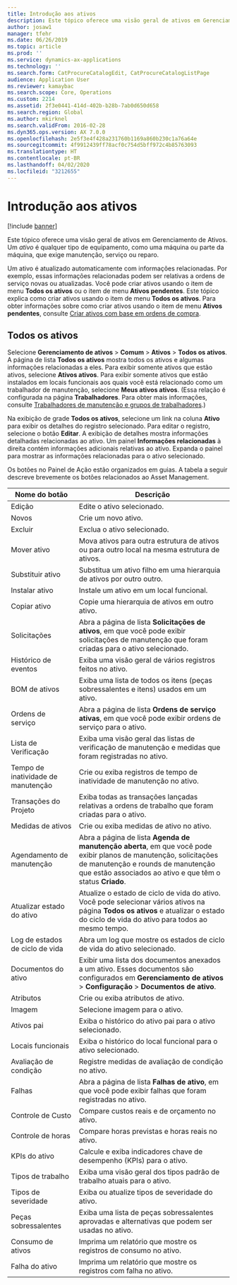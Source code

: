 ```yaml
---
title: Introdução aos ativos
description: Este tópico oferece uma visão geral de ativos em Gerenciamento de Ativos.
author: josaw1
manager: tfehr
ms.date: 06/26/2019
ms.topic: article
ms.prod: ''
ms.service: dynamics-ax-applications
ms.technology: ''
ms.search.form: CatProcureCatalogEdit, CatProcureCatalogListPage
audience: Application User
ms.reviewer: kamaybac
ms.search.scope: Core, Operations
ms.custom: 2214
ms.assetid: 2f3e0441-414d-402b-b28b-7ab0d650d658
ms.search.region: Global
ms.author: mkirknel
ms.search.validFrom: 2016-02-28
ms.dyn365.ops.version: AX 7.0.0
ms.openlocfilehash: 2e5f3e4f428a231760b1169a860b230c1a76a64e
ms.sourcegitcommit: 4f9912439ff78acf0c754d5bff972c4b85763093
ms.translationtype: HT
ms.contentlocale: pt-BR
ms.lasthandoff: 04/02/2020
ms.locfileid: "3212655"
---
```

# <a name="introduction-to-assets"></a>Introdução aos ativos

[!include [banner](../../includes/banner.md)]

 

Este tópico oferece uma visão geral de ativos em Gerenciamento de Ativos. Um *ativo* é qualquer tipo de equipamento, como uma máquina ou parte da máquina, que exige manutenção, serviço ou reparo.

Um ativo é atualizado automaticamente com informações relacionadas. Por exemplo, essas informações relacionadas podem ser relativas a ordens de serviço novas ou atualizadas. Você pode criar ativos usando o item de menu **Todos os ativos** ou o item de menu **Ativos pendentes**. Este tópico explica como criar ativos usando o item de menu **Todos os ativos**. Para obter informações sobre como criar ativos usando o item de menu **Ativos pendentes**, consulte [Criar ativos com base em ordens de compra](../objects/create-objects-based-on-purchase-orders.md).

## <a name="all-assets"></a>Todos os ativos

Selecione **Gerenciamento de ativos** \> **Comum** \> **Ativos** \> **Todos os ativos**. A página de lista **Todos os ativos** mostra todos os ativos e algumas informações relacionadas a eles. Para exibir somente ativos que estão ativos, selecione **Ativos ativos**. Para exibir somente ativos que estão instalados em locais funcionais aos quais você está relacionado como um trabalhador de manutenção, selecione **Meus ativos ativos**. (Essa relação é configurada na página **Trabalhadores**. Para obter mais informações, consulte [Trabalhadores de manutenção e grupos de trabalhadores](../setup-for-objects/workers-and-worker-groups.md).)

Na exibição de grade **Todos os ativos**, selecione um link na coluna **Ativo** para exibir os detalhes do registro selecionado. Para editar o registro, selecione o botão **Editar**. A exibição de detalhes mostra informações detalhadas relacionadas ao ativo. Um painel **Informações relacionadas** à direita contém informações adicionais relativas ao ativo. Expanda o painel para mostrar as informações relacionadas para o ativo selecionado.

Os botões no Painel de Ação estão organizados em guias. A tabela a seguir descreve brevemente os botões relacionados ao Asset Management.

| Nome do botão          | Descrição                                                                                                                                                       |
|----------------------|-------------------------------------------------------------------------------------------------------------------------------------------------------------------|
| Edição                 | Edite o ativo selecionado.                                                                                                                                         |
| Novos                  | Crie um novo ativo.                                                                                                                                                |
| Excluir               | Exclua o ativo selecionado.                                                                                                                                       |
| Mover ativo           | Mova ativos para outra estrutura de ativos ou para outro local na mesma estrutura de ativos.                                                                                         |
| Substituir ativo        | Substitua um ativo filho em uma hierarquia de ativos por outro outro.                                                                                                  |
| Instalar ativo        | Instale um ativo em um local funcional.                                                                                                                          |
| Copiar ativo           | Copie uma hierarquia de ativos em outro ativo.                                                                                                                          |
| Solicitações             | Abra a página de lista **Solicitações de ativos**, em que você pode exibir solicitações de manutenção que foram criadas para o ativo selecionado.                                                                         |
| Histórico de eventos        | Exiba uma visão geral de vários registros feitos no ativo.                                                                                                         |
| BOM de ativos            | Exiba uma lista de todos os itens (peças sobressalentes e itens) usados em um ativo.                                                                                  |
| Ordens de serviço          | Abra a página de lista **Ordens de serviço ativas**, em que você pode exibir ordens de serviço para o ativo.                                                                                        |
| Lista de Verificação            | Exiba uma visão geral das listas de verificação de manutenção e medidas que foram registradas no ativo.                                                                                                 |
| Tempo de inatividade de manutenção | Crie ou exiba registros de tempo de inatividade de manutenção no ativo.                                                                                                       |
| Transações do Projeto | Exiba todas as transações lançadas relativas a ordens de trabalho que foram criadas para o ativo.                                                                                       |
| Medidas de ativos       | Crie ou exiba medidas de ativo no ativo.                                                                                                               |
| Agendamento de manutenção | Abra a página de lista **Agenda de manutenção aberta**, em que você pode exibir planos de manutenção, solicitações de manutenção e rounds de manutenção que estão associados ao ativo e que têm o status **Criado**. |
| Atualizar estado do ativo   | Atualize o estado de ciclo de vida do ativo. Você pode selecionar vários ativos na página **Todos os ativos** e atualizar o estado do ciclo de vida do ativo para todos ao mesmo tempo.              |
| Log de estados de ciclo de vida  | Abra um log que mostre os estados de ciclo de vida do ativo selecionado.                                                                                                                 |
| Documentos do ativo      | Exibir uma lista dos documentos anexados a um ativo. Esses documentos são configurados em **Gerenciamento de ativos** \> **Configuração** \> **Documentos de ativo**.                 |
| Atributos           | Crie ou exiba atributos de ativo.                                                                                                                             |
| Imagem                | Selecione imagem para o ativo.                                                                                                                                   |
| Ativos pai        | Exiba o histórico do ativo pai para o ativo selecionado.                                                                                                                |
| Locais funcionais | Exiba o histórico do local funcional para o ativo selecionado.                                                                                                          |
| Avaliação de condição | Registre medidas de avaliação de condição no ativo.                                                                                                         |
| Falhas               | Abra a página de lista **Falhas de ativo**, em que você pode exibir falhas que foram registradas no ativo.                                                                                             |
| Controle de Custo         | Compare custos reais e de orçamento no ativo.                                                                                                              |
| Controle de horas         | Compare horas previstas e horas reais no ativo.                                                                                                              |
| KPIs do ativo           | Calcule e exiba indicadores chave de desempenho (KPIs) para o ativo.                                                                                              |
| Tipos de trabalho            | Exiba uma visão geral dos tipos padrão de trabalho atuais para o ativo.                                                                                                            |
| Tipos de severidade    | Exiba ou atualize tipos de severidade do ativo.                                                                                                                              |
| Peças sobressalentes          | Exiba uma lista de peças sobressalentes aprovadas e alternativas que podem ser usadas no ativo.                                                                               |
| Consumo de ativos    | Imprima um relatório que mostre os registros de consumo no ativo.                                                                                                |
| Falha do ativo          | Imprima um relatório que mostre os registros com falha no ativo.                                                                                                      |
